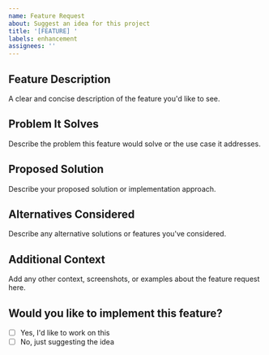 ```yaml
---
name: Feature Request
about: Suggest an idea for this project
title: '[FEATURE] '
labels: enhancement
assignees: ''
---
```


## Feature Description
A clear and concise description of the feature you'd like to see.

## Problem It Solves
Describe the problem this feature would solve or the use case it addresses.

## Proposed Solution
Describe your proposed solution or implementation approach.

## Alternatives Considered
Describe any alternative solutions or features you've considered.

## Additional Context
Add any other context, screenshots, or examples about the feature request here.

## Would you like to implement this feature?
- [ ] Yes, I'd like to work on this
- [ ] No, just suggesting the idea
